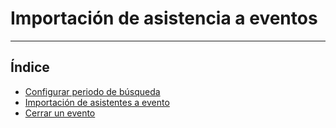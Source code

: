 # Importación de asistencia a eventos
------------------------

## Índice

  * [Configurar periodo de búsqueda](./periodobusqueda.md)
  * [Importación de asistentes a evento](./importacionasistentes.md)
  * [Cerrar un evento](./cerrarevento.md)